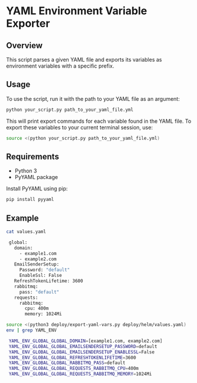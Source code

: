 # YAML Environment Variable Exporter

## Overview
This script parses a given YAML file and exports its variables as environment variables with a specific prefix.

## Usage
To use the script, run it with the path to your YAML file as an argument:

```bash
python your_script.py path_to_your_yaml_file.yml
```

This will print export commands for each variable found in the YAML file. To export these variables to your current terminal session, use:

```bash
source <(python your_script.py path_to_your_yaml_file.yml)
```

## Requirements
- Python 3
- PyYAML package

Install PyYAML using pip:
```bash
pip install pyyaml
```

## Example

```bash
cat values.yaml

 global:
   domain:
     - example1.com
     - example2.com
   EmailSenderSetup:
     Password: "default"
     EnableSsl: False
   RefreshTokenLifetime: 3600
   rabbitmq:
     pass: "default"
   requests:
     rabbitmq:
       cpu: 400m
       memory: 1024Mi
```

```bash
source <(python3 deploy/export-yaml-vars.py deploy/helm/values.yaml)
env | grep YAML_ENV

 YAML_ENV_GLOBAL_GLOBAL_DOMAIN=[example1.com, example2.com]
 YAML_ENV_GLOBAL_GLOBAL_EMAILSENDERSETUP_PASSWORD=default
 YAML_ENV_GLOBAL_GLOBAL_EMAILSENDERSETUP_ENABLESSL=False
 YAML_ENV_GLOBAL_GLOBAL_REFRESHTOKENLIFETIME=3600
 YAML_ENV_GLOBAL_GLOBAL_RABBITMQ_PASS=default
 YAML_ENV_GLOBAL_GLOBAL_REQUESTS_RABBITMQ_CPU=400m
 YAML_ENV_GLOBAL_GLOBAL_REQUESTS_RABBITMQ_MEMORY=1024Mi
```
